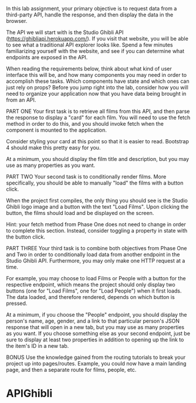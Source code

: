 In this lab assignment, your primary objective is to request data from a third-party API, handle the response, and then display the data in the browser.

The API we will start with is the Studio Ghibli API (https://ghibliapi.herokuapp.com/). If you visit that website, you will be able to see what a traditional API explorer looks like. Spend a few minutes familiarizing yourself with the website, and see if you can determine what endpoints are exposed in the API.

When reading the requirements below, think about what kind of user interface this will be, and how many components you may need in order to accomplish these tasks. Which components have state and which ones can just rely on props? Before you jump right into the lab, consider how you will need to organize your application now that you have data being brought in from an API.

PART ONE
Your first task is to retrieve all films from this API, and then parse the response to display a "card" for each film. You will need to use the fetch method in order to do this, and you should invoke fetch when the component is mounted to the application.

Consider styling your card at this point so that it is easier to read. Bootstrap 4 should make this pretty easy for you.

At a minimum, you should display the film title and description, but you may use as many properties as you want.

PART TWO
Your second task is to conditionally render films. More specifically, you should be able to manually "load" the films with a button click.

When the project first compiles, the only thing you should see is the Studio Ghibli logo image and a button with the text "Load Films". Upon clicking the button, the films should load and be displayed on the screen.

Hint: your fetch method from Phase One does not need to change in order to complete this section. Instead, consider toggling a property in state with the button click.

PART THREE
Your third task is to combine both objectives from Phase One and Two in order to conditionally load data from another endpoint in the Studio Ghibli API. Furthermore, you may only make one HTTP request at a time.

For example, you may choose to load Films or People with a button for the respective endpoint, which means the project should only display two buttons (one for "Load Films", one for "Load People") when it first loads. The data loaded, and therefore rendered, depends on which button is pressed.

At a minimum, if you choose the "People" endpoint, you should display the person's name, age, gender, and a link to that particular person's JSON response that will open in a new tab, but you may use as many properties as you want. If you choose something else as your second endpoint, just be sure to display at least two properties in addition to opening up the link to the item's ID in a new tab.

BONUS
Use the knowledge gained from the routing tutorials to break your project up into pages/routes. Example, you could now have a main landing page, and then a separate route for films, people, etc. 
# APIGhibli
